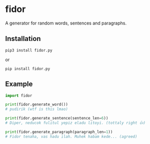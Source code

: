 # fidor
A generator for random words, sentences and paragraphs.

## Installation
```
pip3 install fidor.py
```
or
```
pip install fidor.py
```

## Example
```py
import fidor

print(fidor.generate_word())
# pudirik (wtf is this lmao)

print(fidor.generate_sentence(sentence_len=6)) 
# Diper, neducok fulitul yepiz eladu litoyi. (tottaly right 👍)

print(fidor.generate_paragraph(paragraph_len=1))
# Fidor tenaha, vas hadu ilah. Muhek habam kede... (agreed)
```
